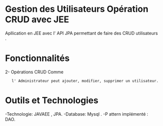 #  Gestion des Utilisateurs Opération CRUD  avec JEE

Apllication en JEE avec l' API JPA permettant de faire des CRUD utilisateurs .

# Fonctionnalités

   2- Opérations CRUD Comme 
    
       l' Administrateur peut ajouter, modifier, supprimer un utilisateur.

# Outils et Technologies 

   -Technologie:  JAVAEE ,  JPA.
   -Database:  Mysql .
   -P attern implémenté : DAO.
   
   
